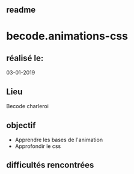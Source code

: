 ## readme


# becode.animations-css


## réalisé le:

03-01-2019

## Lieu

Becode charleroi


## objectif

* Apprendre les bases de l'animation
* Approfondir le css

## difficultés rencontrées



